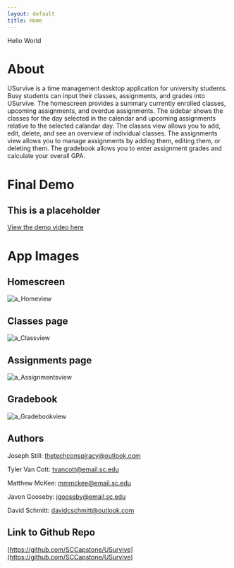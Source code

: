 ```yaml
---
layout: default
title: Home
---
```

Hello World
# About
USurvive is a time management desktop application for university students. Busy students can input their classes, assignments, and grades into USurvive. The homescreen provides a summary currently enrolled classes, upcoming assignments, and overdue assignments. The sidebar shows the classes for the day selected in the calendar and upcoming assignments relative to the selected calandar day. The classes view allows you to add, edit, delete, and see an overview of individual classes. The assignments view allows you to manage assignments by adding them, editing them, or deleting them. The gradebook allows you to enter assignment grades and calculate your overall GPA. 
# Final Demo
## This is a placeholder
[View the demo video here](docs/images/10demo.mp4)

# App Images

## Homescreen
![a_Homeview](https://user-images.githubusercontent.com/47221430/115805168-6a6d8280-a3b2-11eb-90cd-ab43c19c0212.png)

## Classes page
![a_Classview](https://user-images.githubusercontent.com/47221430/115805179-70fbfa00-a3b2-11eb-9b75-6e3ed22a9230.png)


## Assignments page
![a_Assignmentsview](https://user-images.githubusercontent.com/47221430/115805189-78bb9e80-a3b2-11eb-9753-871a10652e1f.png)

## Gradebook
![a_Gradebookview](https://user-images.githubusercontent.com/47221430/115805200-7eb17f80-a3b2-11eb-8474-49c251737ae5.png)


## Authors

Joseph Still: thetechconspiracy@outlook.com 

Tyler Van Cott: tvancott@email.sc.edu

Matthew McKee: mmmckee@email.sc.edu

Javon Gooseby: jgooseby@email.sc.edu

David Schmitt: davidcschmitt@outlook.com

## Link to Github Repo

[https://github.com/SCCapstone/USurvive](https://github.com/SCCapstone/USurvive)




